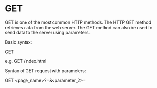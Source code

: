 # GET

GET is one of the most common HTTP methods.
The HTTP GET method retrieves data from the web server.
The GET method can also be used to send data to the server using parameters.

Basic syntax:

GET <resource we want>

e.g. GET /index.html

Syntax of GET request with parameters:

GET <page_name>?<parameter>=<value>&<parameter_2>=<value>